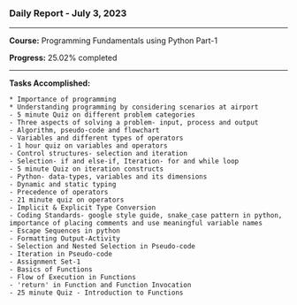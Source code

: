 ### Daily Report - July 3, 2023
---
**Course:** Programming Fundamentals using Python Part-1

**Progress:** 25.02% completed

---
**Tasks Accomplished:**

    * Importance of programming
    * Understanding programming by considering scenarios at airport
    - 5 minute Quiz on different problem categories
    - Three aspects of solving a problem- input, process and output
    - Algorithm, pseudo-code and flowchart
    - Variables and different types of operators
    - 1 hour quiz on variables and operators
    - Control structures- selection and iteration
    - Selection- if and else-if, Iteration- for and while loop
    - 5 minute Quiz on iteration constructs 
    - Python- data-types, variables and its dimensions
    - Dynamic and static typing
    - Precedence of operators
    - 21 minute quiz on operators
    - Implicit & Explicit Type Conversion
    - Coding Standards- google style guide, snake_case pattern in python, importance of placing comments and use meaningful variable names
    - Escape Sequences in python
    - Formatting Output-Activity
    - Selection and Nested Selection in Pseudo-code
    - Iteration in Pseudo-code
    - Assignment Set-1
    - Basics of Functions
    - Flow of Execution in Functions
    - 'return' in Function and Function Invocation
    - 25 minute Quiz - Introduction to Functions 
